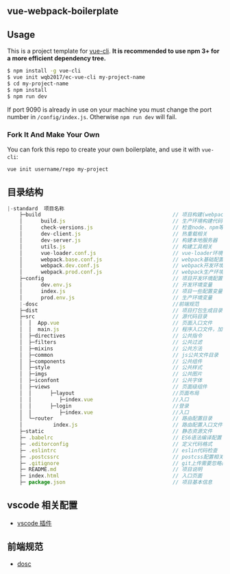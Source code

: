 ## vue-webpack-boilerplate

## Usage

This is a project template for [vue-cli](https://github.com/vuejs/vue-cli). **It is recommended to use npm 3+ for a more efficient dependency tree.**

```bash
$ npm install -g vue-cli
$ vue init wqb2017/ec-vue-cli my-project-name
$ cd my-project-name
$ npm install
$ npm run dev
```

If port 9090 is already in use on your machine you must change the port number in `/config/index.js`. Otherwise `npm run dev` will fail.

### Fork It And Make Your Own

You can fork this repo to create your own boilerplate, and use it with `vue-cli`:

```bash
vue init username/repo my-project
```

## 目录结构

```javascript
|-standard  项目名称
    ├─build                                           // 项目构建(webpack)相关代码
    │      build.js                                   // 生产环境构建代码
    │      check-versions.js                          // 检查node、npm等版本
    │      dev-client.js                              // 热重载相关
    │      dev-server.js                              // 构建本地服务器
    │      utils.js                                   // 构建工具相关
    │      vue-loader.conf.js                         // vue-loader环境配置
    │      webpack.base.conf.js                       // webpack基础配置
    │      webpack.dev.conf.js                        // webpack开发环境配置
    │      webpack.prod.conf.js                       // webpack生产环境配置
    ├─config                                          // 项目开发环境配置
    │      dev.env.js                                 // 开发环境变量
    │      index.js                                   // 项目一些配置变量
    │      prod.env.js                                // 生产环境变量
    |-dosc                                            //前端规范
    ├─dist                                            // 项目打包生成目录
    ├─src                                             // 源代码目录
    │  │  App.vue                                     // 页面入口文件
    │  │  main.js                                     // 程序入口文件，加载各种公共组件
    │  ├─directives                                   // 公共指令
    │  ├─filters                                      // 公共过滤
    │  ├─mixins                                       // 公共方法
    │  ├─common                                       // js公共文件目录
    │  ├─components                                   // 公共组件
    │  ├─style                                        // 公共样式
    │  ├─imgs                                         // 公共图片
    │  ├─iconfont                                     // 公共字体
    │  ├─views                                        // 页面级组件
    │  │      ├─layout                                //页面布局
    │  │         ├─index.vue                          //入口
    │  │      ├─login                                 //登录
    │  │         ├─index.vue                          //入口
    │  └─router                                       // 路由配置目录
    │          index.js                               // 路由配置入口文件
    ├─static                                          // 静态资源文件
    ├─ .babelrc                                       // ES6语法编译配置
    ├─ .editorconfig                                  // 定义代码格式
    ├─ .eslintrc                                      // eslin代码检查
    ├─ .postcssrc                                     // postcss配置相关
    ├─ .gitignore                                     // git上传需要忽略的文件格式
    ├─ README.md                                      // 项目说明
    ├─ index.html                                     // 入口页面
    ├─ package.json                                   // 项目基本信息
```

## vscode 相关配置

* [vscode 插件](https://github.com/wqb2017/vscode-plugins)

## 前端规范

* [dosc](https://github.com/wqb2017/ec-vue-cli-tpl/tree/master/template/dosc)
